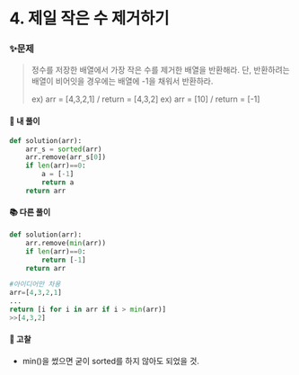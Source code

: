  

# 4. 제일 작은 수 제거하기

### ✨문제

> 정수를 저장한 배열에서 가장 작은 수를 제거한 배열을 반환해라. 단, 반환하려는 배열이 비어잇을 경우에는 배열에 -1을 채워서 반환하라.
>
> ex) arr = [4,3,2,1] / return = [4,3,2]
> ex) arr = [10] / return = [-1]



#### **🎈 내 풀이** 

```python
def solution(arr):
    arr_s = sorted(arr)
    arr.remove(arr_s[0])
    if len(arr)==0:
        a = [-1]
        return a
    return arr
```



#### **📚 다른 풀이** 

```python
def solution(arr):
    arr.remove(min(arr))
    if len(arr)==0:
        return [-1]
    return arr
```

```python
#아이디어만 차용
arr=[4,3,2,1]
...
return [i for i in arr if i > min(arr)]
>>[4,3,2]
```



#### **🧨 고찰**

- min()을 썼으면 굳이 sorted를 하지 않아도 되었을 것.